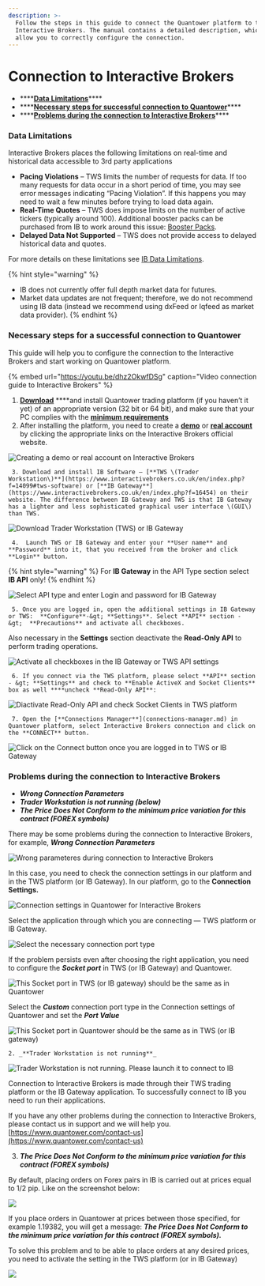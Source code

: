 ```yaml
---
description: >-
  Follow the steps in this guide to connect the Quantower platform to the
  Interactive Brokers. The manual contains a detailed description, which will
  allow you to correctly configure the connection.
---
```


# Connection to Interactive Brokers

* \*\*\*\*[**Data Limitations**](connect-quantower-to-interactive-broker.md#data-limitations)\*\*\*\*
* \*\*\*\*[**Necessary steps for successful connection to Quantower**](connect-quantower-to-interactive-broker.md#necessary-steps-for-successful-connection-to-quantower)\*\*\*\*
* \*\*\*\*[**Problems during the connection to Interactive Brokers**](connect-quantower-to-interactive-broker.md#problems-during-the-connection-to-interactive-brokers)\*\*\*\*

### Data Limitations

Interactive Brokers places the following limitations on real-time and historical data accessible to 3rd party applications

* **Pacing Violations** – TWS limits the number of requests for data. If too many requests for data occur in a short period of time, you may see error messages indicating “Pacing Violation”. If this happens you may need to wait a few minutes before trying to load data again. 
* **Real-Time Quotes** – TWS does impose limits on the number of active tickers \(typically around 100\). Additional booster packs can be purchased from IB to work around this issue: [Booster Packs](https://www.interactivebrokers.com/en/index.php?f=14193). 
* **Delayed Data Not Supported** – TWS does not provide access to delayed historical data and quotes. 

For more details on these limitations see [IB Data Limitations](https://interactivebrokers.github.io/tws-api/historical_limitations.html#gsc.tab=0).

{% hint style="warning" %}
* IB does not currently offer full depth market data for futures.
* Market data updates are not frequent; therefore, we do not recommend using IB data \(instead we recommend using dxFeed or Iqfeed as market data provider\).
{% endhint %}

### Necessary steps for a successful connection to Quantower

This guide will help you to configure the connection to the Interactive Brokers and start working on Quantower platform.

{% embed url="https://youtu.be/dhz2OkwfDSg" caption="Video connection guide to Interactive Brokers" %}

1. [**Download**](https://www.quantower.com/) ****and install Quantower trading platform \(if you haven’t it yet\) of an appropriate version \(32 bit or 64 bit\), and make sure that your PC complies with the [**minimum requirements**](../getting-started/installation.md#pc-requirements) 
2. After installing the platform, you need to create a [**demo**](https://www.interactivebrokers.co.uk/en/index.php?f=1286) or [**real account**](https://www.interactivebrokers.com/en/home.php) by clicking the appropriate links on the Interactive Brokers official website.

![Creating a demo or real account on Interactive Brokers](../.gitbook/assets/create-demo-and-real-account-interactive-brokers.png)

     3. Download and install IB Software — [**TWS \(Trader Workstation\)**](https://www.interactivebrokers.co.uk/en/index.php?f=14099#tws-software) or [**IB Gateway**](https://www.interactivebrokers.co.uk/en/index.php?f=16454) on their website. The difference between IB Gateway and TWS is that IB Gateway has a lighter and less sophisticated graphical user interface \(GUI\) than TWS.

![Download Trader Workstation \(TWS\) or IB Gateway](../.gitbook/assets/download-tws-or-ib-gateway.png)

     4.  Launch TWS or IB Gateway and enter your **User name** and **Password** into it, that you received from the broker and click **Login** button.

{% hint style="warning" %}
For **IB Gateway** in the API Type section select **IB API** only!
{% endhint %}

![Select API type and enter Login and password for IB Gateway](../.gitbook/assets/ib-gateway-credentials.png)

     5. Once you are logged in, open the additional settings in IB Gateway or TWS:  **Configure**-&gt; **Settings**. Select **API** section - &gt;  **Precautions** and activate all checkboxes.

Also necessary in the **Settings** section deactivate the **Read-Only API** to perform trading operations.

![Activate all checkboxes in the IB Gateway or TWS API settings](../.gitbook/assets/api-settings-for-ib.png)

     6. If you connect via the TWS platform, please select **API** section - &gt; **Settings** and check to **Enable ActiveX and Socket Clients** box as well ****uncheck **Read-Only API**:

![Diactivate Read-Only API and check Socket Clients in TWS platform](../.gitbook/assets/trader-workstation-api-settings.png)

     7. Open the [**Connections Manager**](connections-manager.md) in Quantower platform, select Interactive Brokers connection and click on the **CONNECT** button. 

![Click on the Connect button once you are logged in to TWS or IB Gateway](../.gitbook/assets/connections-manager-for-ib.png)

### Problems during the connection to Interactive Brokers

* _**Wrong Connection Parameters**_
* _**Trader Workstation is not running \(below\)**_
* _**The Price Does Not Conform to the minimum price variation for this contract \(FOREX symbols\)**_

There may be some problems during the connection to Interactive Brokers, for example, _**Wrong Connection Parameters**_

![Wrong parameteres during connection to Interactive Brokers](../.gitbook/assets/connections-manager-for-ib_error.png)

In this case, you need to check the connection settings in our platform and in the TWS platform \(or IB Gateway\). In our platform, go to the **Connection Settings.**

![Connection settings in Quantower for Interactive Brokers](../.gitbook/assets/connections-manager-for-ib_settings.png)

Select the application through which you are connecting  — TWS platform or IB Gateway.

![Select the necessary connection port type](../.gitbook/assets/connection-settings-for-ib.png)

If the problem persists even after choosing the right application, you need to configure the _**Socket port**_ in TWS \(or IB Gateway\) and Quantower.

![This Socket port in TWS \(or IB gateway\) should be the same as in Quantower](../.gitbook/assets/socket-port.png)

Select the _**Custom**_ connection port type in the Connection settings of Quantower and set the _**Port Value**_

![This Socket port in Quantower should be the same as in TWS \(or IB gateway\)](../.gitbook/assets/custom-socket-port.png)

    2. _**Trader Workstation is not running**_

![Trader Workstation is not running. Please launch it to connect to IB](../.gitbook/assets/connections-manager-for-ib_tws_error.png)

Connection to Interactive Brokers is made through their TWS trading platform or the IB Gateway application. To successfully connect to IB you need to run their applications.

If you have any other problems during the connection to Interactive Brokers, please contact us in support and we will help you. [https://www.quantower.com/contact-us](https://www.quantower.com/contact-us)

3. _**The Price Does Not Conform to the minimum price variation for this contract \(FOREX symbols\)**_

By default, placing orders on Forex pairs in IB is carried out at prices equal to 1/2 pip. Like on the screenshot below:

![](../.gitbook/assets/image%20%2899%29.png)

If you place orders in Quantower at prices between those specified, for example 1.19382, you will get a message: _**The Price Does Not Conform to the minimum price variation for this contract \(FOREX symbols\).**_ 

To solve this problem and to be able to place orders at any desired prices, you need to activate the setting in the TWS platform \(or in IB Gateway\)

![](../.gitbook/assets/image%20%2898%29.png)



